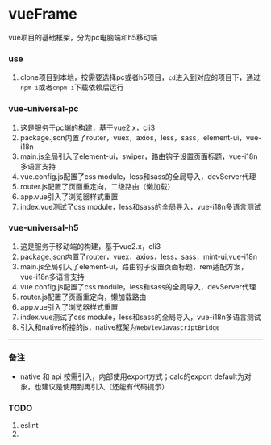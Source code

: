 # vueFrame

vue项目的基础框架，分为pc电脑端和h5移动端

### use
1. clone项目到本地，按需要选择pc或者h5项目，`cd`进入到对应的项目下，通过`npm i`或者`cnpm i`下载依赖后运行

### vue-universal-pc

1. 这是服务于pc端的构建，基于vue2.x，cli3
2. package.json内置了router，vuex，axios，less，sass，element-ui，vue-i18n
3. main.js全局引入了element-ui，swiper，路由钩子设置页面标题，vue-i18n多语言支持
4. vue.config.js配置了css module，less和sass的全局导入，devServer代理
5. router.js配置了页面重定向，二级路由（懒加载）
6. app.vue引入了浏览器样式重置
7. index.vue测试了css module，less和sass的全局导入，vue-i18n多语言测试

### vue-universal-h5

1. 这是服务于移动端的构建，基于vue2.x，cli3
2. package.json内置了router，vuex，axios，less，sass，mint-ui,vue-i18n
3. main.js全局引入了element-ui，路由钩子设置页面标题，rem适配方案，vue-i18n多语言支持
4. vue.config.js配置了css module，less和sass的全局导入，devServer代理
5. router.js配置了页面重定向，懒加载路由
6. app.vue引入了浏览器样式重置
7. index.vue测试了css module，less和sass的全局导入，vue-i18n多语言测试
8. 引入和native桥接的js，native框架为`WebViewJavascriptBridge`

---

### 备注
- native 和 api 按需引入，内部使用export方式；calc的export default为对象，也建议是使用到再引入（还能有代码提示）

### TODO

1. eslint
2. 
